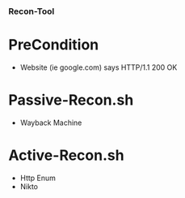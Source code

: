 ### Recon-Tool

# PreCondition
* Website (ie google.com) says HTTP/1.1 200 OK

# Passive-Recon.sh
* Wayback Machine

# Active-Recon.sh
* Http Enum
* Nikto
